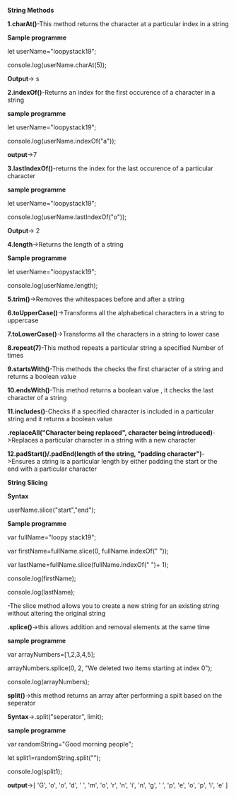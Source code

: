 **String Methods**

**1.charAt()**-This method returns the character at a particular index in a string

**Sample programme**

let userName="loopystack19";

console.log(userName.charAt(5));

**Output**-> s

**2.indexOf()**-Returns an index for the first occurence of a character in a string

**sample programme**

let userName="loopystack19";

console.log(userName.indexOf("a"));

**output**->7

**3.lastIndexOf()**-returns the index for the last occurence of a particular character

**sample programme**

let userName="loopystack19";

console.log(userName.lastIndexOf("o"));

**Output**-> 2

**4.length**->Returns the length of a string

**Sample programme**

let userName="loopystack19";

console.log(userName.length);

**5.trim()**->Removes the whitespaces before and after a string

**6.toUpperCase()**->Transforms all the alphabetical characters in a string to uppercase

**7.toLowerCase()**->Transforms all the characters in a string to lower case 

**8.repeat(7)**-This method repeats a particular string a specified Number of times

**9.startsWith()**-This methods the checks the first character of a string and returns a boolean value 

**10.endsWith()**-This method returns a boolean value , it checks the last character of a string

**11.includes()**-Checks if a specified character is included in a particular string and it returns a boolean value

**.replaceAll("Character being replaced", character being introduced)**->Replaces a particular character in a string with a new character

**12.padStart()/.padEnd(length of the string, "padding character")**->Ensures a string is a particular length by either padding the start or the end with a particular character 

**String Slicing**

**Syntax**

userName.slice("start","end");

**Sample programme**

var fullName="loopy stack19";

var firstName=fullName.slice(0, fullName.indexOf(" "));

var lastName=fullName.slice(fullName.indexOf(" ")+ 1);

console.log(firstName);

console.log(lastName);

-The slice method allows you to create a new string for an existing string without altering the original string 

**.splice()**->this allows addition and removal elements at the same time 

**sample programme**

var arrayNumbers=[1,2,3,4,5];

arrayNumbers.splice(0, 2, "We deleted two items starting at index 0");

console.log(arrayNumbers);

**split()**->this method returns an array after performing a spilt based on the seperator 

**Syntax**->.split("seperator", limit);

**sample programme**

var randomString="Good morning people";

let split1=randomString.split("");

console.log(split1);

**output**->[
  'G', 'o', 'o', 'd', ' ',
  'm', 'o', 'r', 'n', 'i',
  'n', 'g', ' ', 'p', 'e',
  'o', 'p', 'l', 'e'
]

